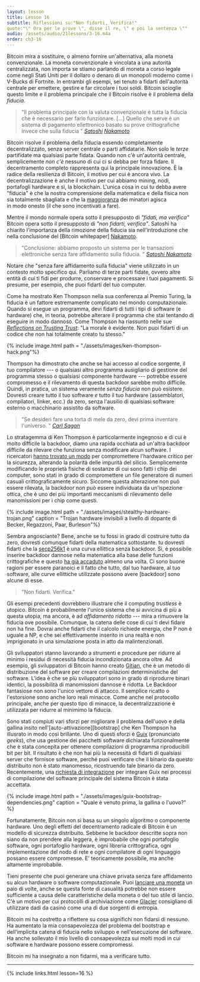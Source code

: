 ```yaml
---
layout: lesson
title: Lesson 16
subtitle: Riflessioni su:"Non fidarti, Verifica!"
quote:"\" Ora per le prove \", disse il re, \" e poi la sentenza \""
audio: /assets/audio/21lessons/3-16.m4a
order: ch3-16
---
```


Bitcoin mira a sostituire, o almeno fornire un'alternativa, alla
moneta convenzionale. La moneta convenzionale è vincolata a una 
autorità centralizzata, non importa se stiamo parlando di moneta a 
corso legale come negli Stati Uniti per il dollaro o denaro di un
monopoli moderno come i V-Bucks di Fortnite. In entrambi gli
esempi, sei tenuto a fidarti dell'autorità centrale per emettere, gestire
e far circolare i tuoi soldi. Bitcoin scioglie questo limite e il problema principale
che il Bitcoin risolve è il problema della *fiducia*.

> "Il problema principale con la valuta convenzionale è tutta la fiducia che è
> necessario per farlo funzionare. [...] Quello che serve è un 
> sistema di pagamento ellettronico basato su prove crittografiche 
> invece che sulla fiducia "
> <cite> [Satoshi] [Nakamoto] </cite>

Bitcoin risolve il problema della fiducia essendo completamente decentralizzato,
senza server centrale o parti affidatarie. Non solo le *terze* partifidate ma 
qualsiasi parte fidata. Quando non c'è un'autorità centrale, semplicemente *non c'è* 
nessuno di cui ci si debba per forza fidare. Il decentramento completo rappresenta
qui la principale innovazione. È la radice della resilienza di Bitcoin, il motivo
per cui è ancora vivo. La decentralizzazione è anche il motivo per cui abbiamo mining,
nodi, portafogli hardware e sì, la blockchain. L'unica cosa in cui tu
debba avere "fiducia" è che la nostra comprensione della matematica e della fisica
non sia totalmente sbagliata e che la [maggioranza][majority] dei minatori agisca  
in modo onesto (il che sono incentivati a fare).

Mentre il mondo normale opera sotto il presupposto di *"fidati, ma
verifica"* Bitcoin opera sotto il presupposto di *"non fidarti,
verifica"*. Satoshi ha chiarito l'importanza della rimozione della fiducia
sia nell'introduzione che nella conclusione del [Bitcoin
whitepaper] [Nakamoto].

> "Conclusione: abbiamo proposto un sistema per le transazioni elettroniche
> senza fare affidamento sulla fiducia. "
> <cite> [Satoshi Nakamoto][Nakamoto] </cite>

Notare che "senza fare affidamento sulla fiducia" viene utilizzato in un 
contesto molto specifico qui. Parliamo di terze parti fidate, ovvero altre entità
di cui ti fidi per produrre, conservare e processare i tuoi pagamenti. Si presume,
per esempio, che puoi fidarti del tuo computer.

Come ha mostrato Ken Thompson nella sua conferenza al Premio Turing, la fiducia è 
un fattore estremamente complicato nel mondo computazionale. Quando si esegue un
programma, devi fidarti di tutti i tipi di software (e hardware) che,
in teoria, potrebbe alterare il programma che stai tentando di eseguire 
in modo dannoso. Come Thompson ha riassunto nelle sue [*Reflections on Trusting Trust*]:
"La morale è evidente. Non puoi fidarti di un codice che non hai totalmente
creato tu stesso."

{% include image.html path = "./assets/images/ken-thompson-hack.png"%}

Thompson ha dimostrato che anche se hai accesso al codice sorgente,
il tuo compilatore --- o qualsiasi altro programma ausigliario di gestione del programma stesso o qualsiasi componente hardware --- potrebbe essere compromesso e il 
rilevamento di questa backdoor sarebbe molto difficile. Quindi, in pratica, 
un sistema veramente *senza fiducia* non può esistere. Dovresti creare tutto 
il tuo software *e* tutto il tuo hardware (assemblatori, compilatori, linker, ecc.) 
da zero, senza l'ausilio di qualsiasi software esterno o macchinario assistito da software.

> "Se desideri fare una torta di mele da zero, devi prima inventare
> l'universo. "
> <cite> [Carl Sagan] </cite>

Lo stratagemma di Ken Thompson è particolarmente ingegnoso e di cui è molto difficile la
backdoor, diamo una rapida occhiata ad un'altra backdoor difficile da rilevare che
funziona senza modificare alcun software. I ricercatori [hanno trovato un modo][found a way] 
per compromettere l'hardware critico per la sicurezza, alterando la polarità delle
impurità del silicio. Semplicemente modificando le proprietà fisiche di
sostanze di cui sono fatti i chip dei computer, sono stati in grado di compromettere 
un file generatore di numeri casuali crittograficamente sicuro. Siccome questa 
alterazione non può essere rilevata, la backdoor non può essere individuata da un'ispezione ottica, che è uno dei più importanti meccanismi di rilevamento delle manomissioni 
per i chip come questi.

{% include image.html path = "./assets/images/stealthy-hardware-trojan.png" caption = "Trojan hardware invisibili a livello di dopante di Becker, Regazzoni, Paar, Burleson"%}

Sembra angosciante? Bene, anche se tu fossi in grado di costruire tutto da
zero, dovresti comunque fidarti della matematica sottostante. tu
dovresti fidarti che la [secp256k1] è una curva ellittica senza
backdoor. Sì, è possibile inserire backdoor dannose nella matematica
alla base delle funzioni crittografiche e questo [ha già
accaduto][has already happened] almeno una volta. Ci sono buone ragioni per 
essere paranoici e il fatto che tutto, dal tuo hardware, al tuo software, alle 
curve ellittiche utilizzate possono avere [backdoor] sono alcune di esse.

> "Non fidarti. Verifica."

Gli esempi precedenti dovrebbero illustrare che il computing *trustless* è
utopico. Bitcoin è probabilmente l'unico sistema che si avvicina di più a questa
utopia, ma ancora, è ad *affidamento ridotto* --- mira a rimuovere la fiducia
ove possibile. Comunque, la catena delle cose di cui ti devi fidare non ha fine.
Dovrai anche fidarti che il calcolo richiede energia, che P
non è uguale a NP, e che sei effettivamente inserito in una realtà e non
imprigionato in una simulazione posta in atto da malintenzionati.

Gli sviluppatori stanno lavorando a strumenti e procedure per ridurre al 
minimo i residui di necessità fiducia incondizionata ancora oltre. 
Ad esempio, gli sviluppatori di Bitcoin hanno creato [Gitian],
che è un metodo di distribuzione del software per creare compilazioni 
deterministiche del software.
L'idea è che se più sviluppatori sono in grado di riprodurre binari identici, 
la possibilità di manomissioni dannose è ridotta. Le Backdoor fantasiose
non sono l'unico vettore di attacco. Il semplice ricatto o l'estorsione sono
anche loro reali minacce. Come anche nel protocollo principale, anche 
per questo tipo di minacce, la decentralizzazione 
è utilizzata per ridurre al minimimo la fiducia.

Sono stati compiuti vari sforzi per migliorare il problema dell'uovo e della 
gallina insito nell'[auto-attivazione][bootstrap] che Ken Thompson ha illusrato 
in modo così brillante. Uno di questi sforzi è [Guix] (pronunciato *geeks*), 
che usa gestione dei pacchetti software dichiarata funzionalmente che è stata 
concepita per ottenere compilazioni di programma riproducibili bit per bit. 
Il risultato è che non hai più la necessità di fidarti di qualsiasi server che 
fornisce software, perché puoi verificare che il binario da questo distribuito
non è stato manomesso, ricostruendo tale binario da zero.
Recentemente, una [richiesta di integrazione][pull-request] 
per integrare Guix nei processi di compilazione del software principale del 
sistema Bitcoin è stata accettata.

{% include image.html path = "./assets/images/guix-bootstrap-dependencies.png" caption = "Quale è venuto prima, la gallina o l'uovo?" %}

Fortunatamente, Bitcoin non si basa su un singolo algoritmo o componente
hardware. Uno degli effetti del decentramento radicale di Bitcoin è un
modello di sicurezza distribuito. Sebbene le backdoor descritte sopra non siano
da non prendere alla leggera, è improbabile che ogni portafoglio software,
ogni portafoglio hardware, ogni libreria crittografica, ogni
implementazione del nodo di rete e ogni compilatore di ogni linguaggio 
possano essere compromesse.
E' teoricamente possibile, ma anche altamente improbabile.

Tieni presente che puoi generare una chiave privata senza fare affidamento 
su alcun hardware o software computazionale. Puoi [lanciare una moneta][flip a coin] 
un paio di volte, anche se questa fonte di casualità potrebbe non essere sufficiente a causa delle caratteristiche della moneta o del tuo stile di lancio. C'è un motivo per cui
protocolli di archiviazione come [Glacier] consigliano di utilizzare dadi da casinò come una 
di due sorgenti di entropia.

Bitcoin mi ha costretto a riflettere su cosa significhi non fidarsi di nessuno.
Ha aumentato la mia consapevolezza del problema del bootstrap e dell'implicita
catena di fiducia nello sviluppo e nell'esecuzione del software. Ha anche sollevato 
il mio livello di consapevolezza sui molti modi in cui software e hardware
possono essere compromessi.

Bitcoin mi ha insegnato a non fidarmi, ma a verificare tutto.

---

{% include links.html lesson=16 %}

[Emmanuel Boutet]: https://commons.wikimedia.org/wiki/User:Emmanuel.boutet
[Satoshi]: http://p2pfoundation.ning.com/forum/topics/bitcoin-open-source
[Nakamoto]: https://bitcoin.org/bitcoin.pdf
[*Reflections on Trusting Trust*]: https://www.archive.ece.cmu.edu/~ganger/712.fall02/papers/p761-thompson.pdf
[found a way]: https://scholar.google.com/scholar?hl=en&as_sdt=0%2C5&q=Stealthy+Dopant-Level+Hardware+Trojans&btnG=
[Gitian]: https://gitian.org/
[bootstrapping]: https://www.gnu.org/software/guix/manual/en/html_node/Bootstrapping.html
[Guix]: https://www.gnu.org/software/guix/
[pull-request]: https://github.com/bitcoin/bitcoin/pull/15277
[flip a coin]: https://github.com/bitcoinbook/bitcoinbook/blob/develop/ch04.asciidoc#private-keys
[Glacier]: https://glacierprotocol.org/
[secp256k1]: https://en.bitcoin.it/wiki/Secp256k1
[majority]: https://bitcoin.org/en/developer-guide#term-51-attack

<!-- Wikipedia -->
[backdoors]: https://en.wikipedia.org/wiki/Elliptic-curve_cryptography#Backdoors
[has already happened]: https://en.wikipedia.org/wiki/Dual_EC_DRBG
[Carl Sagan]: https://en.wikipedia.org/wiki/Cosmos_%28Carl_Sagan_book%29
[alice]: https://en.wikipedia.org/wiki/Alice%27s_Adventures_in_Wonderland
[carroll]: https://en.wikipedia.org/wiki/Lewis_Carroll
